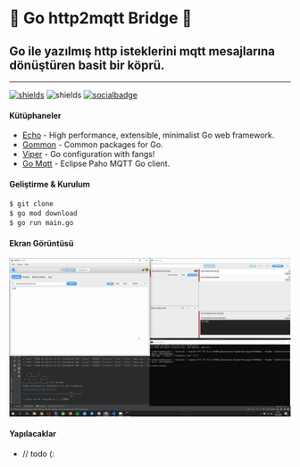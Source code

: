 # 🚀 Go http2mqtt Bridge 🌉
##  Go ile yazılmış http isteklerini mqtt mesajlarına dönüştüren basit bir köprü.
---
[![shields](https://img.shields.io/badge/made%20with-go-blue?logo=go&style=for-the-badge&logoColor=white)](https://golang.org) ![shields](https://img.shields.io/badge/License-GPL-green.svg?logo=read-the-docs&style=for-the-badge&logoColor=white)
[![socialbadge](https://img.shields.io/twitter/follow/yakutozcan.svg?style=social)](https://twitter.com/yakutozcan)
#### Kütüphaneler
* [Echo](github.com/labstack/echo) - High performance, extensible, minimalist Go web framework.
* [Gommon](github.com/labstack/gommon) - Common packages for Go.
* [Viper](github.com/spf13/viper) - Go configuration with fangs!
* [Go Mqtt](github.com/eclipse/paho.mqtt.golang) - Eclipse Paho MQTT Go client.

#### Geliştirme & Kurulum
```sh
$ git clone
$ go mod download
$ go run main.go
```
#### Ekran Görüntüsü
![http2mqtt](https://github.com/yakutozcan/http2mqtt/blob/master/screen.gif?raw=true)

#### Yapılacaklar
 - // todo (:
